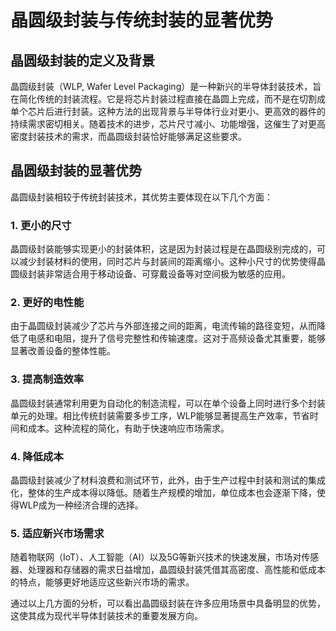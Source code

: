 # 晶圆级封装与传统封装的显著优势

## 晶圆级封装的定义及背景
晶圆级封装（WLP, Wafer Level Packaging）是一种新兴的半导体封装技术，旨在简化传统的封装流程。它是将芯片封装过程直接在晶圆上完成，而不是在切割成单个芯片后进行封装。这种方法的出现背景与半导体行业对更小、更高效的器件的持续需求密切相关。随着技术的进步，芯片尺寸减小、功能增强，这催生了对更高密度封装技术的需求，而晶圆级封装恰好能够满足这些要求。

## 晶圆级封装的显著优势
晶圆级封装相较于传统封装技术，其优势主要体现在以下几个方面：

### 1. 更小的尺寸
晶圆级封装能够实现更小的封装体积，这是因为封装过程是在晶圆级别完成的，可以减少封装材料的使用，同时芯片与封装间的距离缩小。这种小尺寸的优势使得晶圆级封装非常适合用于移动设备、可穿戴设备等对空间极为敏感的应用。

### 2. 更好的电性能
由于晶圆级封装减少了芯片与外部连接之间的距离，电流传输的路径变短，从而降低了电感和电阻，提升了信号完整性和传输速度。这对于高频设备尤其重要，能够显著改善设备的整体性能。

### 3. 提高制造效率
晶圆级封装通常利用更为自动化的制造流程，可以在单个设备上同时进行多个封装单元的处理。相比传统封装需要多步工序，WLP能够显著提高生产效率，节省时间和成本。这种流程的简化，有助于快速响应市场需求。

### 4. 降低成本
晶圆级封装减少了材料浪费和测试环节，此外，由于生产过程中封装和测试的集成化，整体的生产成本得以降低。随着生产规模的增加，单位成本也会逐渐下降，使得WLP成为一种经济合理的选择。

### 5. 适应新兴市场需求
随着物联网（IoT）、人工智能（AI）以及5G等新兴技术的快速发展，市场对传感器、处理器和存储器的需求日益增加，晶圆级封装凭借其高密度、高性能和低成本的特点，能够更好地适应这些新兴市场的需求。

通过以上几方面的分析，可以看出晶圆级封装在许多应用场景中具备明显的优势，这使其成为现代半导体封装技术的重要发展方向。